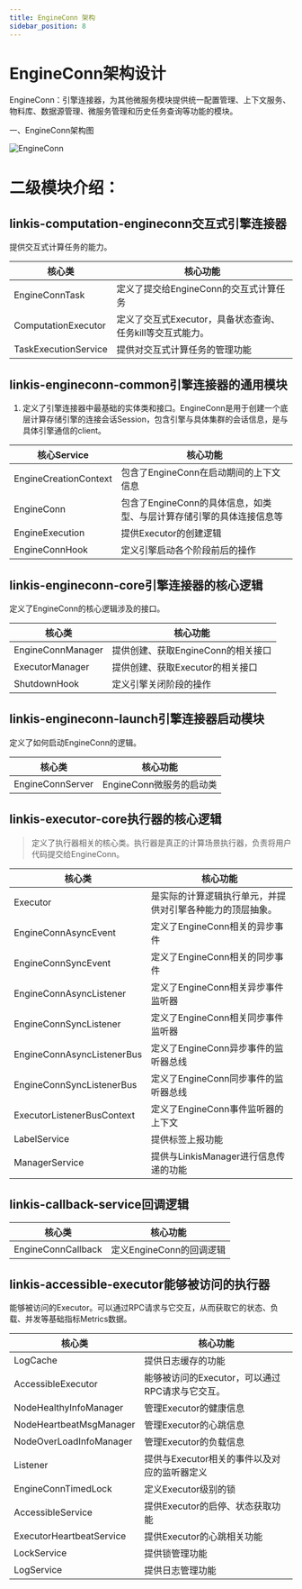 ```yaml
---
title: EngineConn 架构
sidebar_position: 8
---
```



EngineConn架构设计
==================

EngineConn：引擎连接器，为其他微服务模块提供统一配置管理、上下文服务、物料库、数据源管理、微服务管理和历史任务查询等功能的模块。

一、EngineConn架构图

![EngineConn](/Images-zh/Architecture/EngineConn/engineconn-01.png)

二级模块介绍：
==============

linkis-computation-engineconn交互式引擎连接器
---------------------------------------------

提供交互式计算任务的能力。

| 核心类               | 核心功能                                                   |
|----------------------|------------------------------------------------------------|
| EngineConnTask       | 定义了提交给EngineConn的交互式计算任务                     |
| ComputationExecutor  | 定义了交互式Executor，具备状态查询、任务kill等交互式能力。 |
| TaskExecutionService | 提供对交互式计算任务的管理功能                             |

linkis-engineconn-common引擎连接器的通用模块
--------------------------------------------

1.  定义了引擎连接器中最基础的实体类和接口。EngineConn是用于创建一个底层计算存储引擎的连接会话Session，包含引擎与具体集群的会话信息，是与具体引擎通信的client。

| 核心Service           | 核心功能                                                             |
|-----------------------|----------------------------------------------------------------------|
| EngineCreationContext | 包含了EngineConn在启动期间的上下文信息                               |
| EngineConn            | 包含了EngineConn的具体信息，如类型、与层计算存储引擎的具体连接信息等 |
| EngineExecution       | 提供Executor的创建逻辑                                               |
| EngineConnHook        | 定义引擎启动各个阶段前后的操作                                       |

linkis-engineconn-core引擎连接器的核心逻辑
------------------------------------------

定义了EngineConn的核心逻辑涉及的接口。

| 核心类            | 核心功能                           |
|-------------------|------------------------------------|
| EngineConnManager | 提供创建、获取EngineConn的相关接口 |
| ExecutorManager   | 提供创建、获取Executor的相关接口   |
| ShutdownHook      | 定义引擎关闭阶段的操作             |

linkis-engineconn-launch引擎连接器启动模块
------------------------------------------

定义了如何启动EngineConn的逻辑。

| 核心类           | 核心功能                 |
|------------------|--------------------------|
| EngineConnServer | EngineConn微服务的启动类 |

linkis-executor-core执行器的核心逻辑
------------------------------------

>   定义了执行器相关的核心类。执行器是真正的计算场景执行器，负责将用户代码提交给EngineConn。

| 核心类                     | 核心功能                                                   |
|----------------------------|------------------------------------------------------------|
| Executor                   | 是实际的计算逻辑执行单元，并提供对引擎各种能力的顶层抽象。 |
| EngineConnAsyncEvent       | 定义了EngineConn相关的异步事件                             |
| EngineConnSyncEvent        | 定义了EngineConn相关的同步事件                             |
| EngineConnAsyncListener    | 定义了EngineConn相关异步事件监听器                         |
| EngineConnSyncListener     | 定义了EngineConn相关同步事件监听器                         |
| EngineConnAsyncListenerBus | 定义了EngineConn异步事件的监听器总线                       |
| EngineConnSyncListenerBus  | 定义了EngineConn同步事件的监听器总线                       |
| ExecutorListenerBusContext | 定义了EngineConn事件监听器的上下文                         |
| LabelService               | 提供标签上报功能                                           |
| ManagerService             | 提供与LinkisManager进行信息传递的功能                      |

linkis-callback-service回调逻辑
-------------------------------

| 核心类             | 核心功能                 |
|--------------------|--------------------------|
| EngineConnCallback | 定义EngineConn的回调逻辑 |

linkis-accessible-executor能够被访问的执行器
--------------------------------------------

能够被访问的Executor。可以通过RPC请求与它交互，从而获取它的状态、负载、并发等基础指标Metrics数据。

| 核心类                   | 核心功能                                        |
|--------------------------|-------------------------------------------------|
| LogCache                 | 提供日志缓存的功能                              |
| AccessibleExecutor       | 能够被访问的Executor，可以通过RPC请求与它交互。 |
| NodeHealthyInfoManager   | 管理Executor的健康信息                          |
| NodeHeartbeatMsgManager  | 管理Executor的心跳信息                          |
| NodeOverLoadInfoManager  | 管理Executor的负载信息                          |
| Listener                 | 提供与Executor相关的事件以及对应的监听器定义    |
| EngineConnTimedLock      | 定义Executor级别的锁                            |
| AccessibleService        | 提供Executor的启停、状态获取功能                |
| ExecutorHeartbeatService | 提供Executor的心跳相关功能                      |
| LockService              | 提供锁管理功能                                  |
| LogService               | 提供日志管理功能                                |
